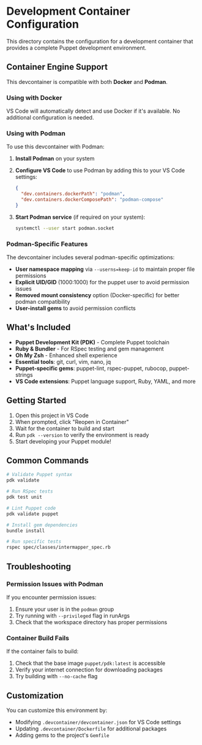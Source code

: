 # Development Container Configuration

This directory contains the configuration for a development container that provides a complete Puppet development environment.

## Container Engine Support

This devcontainer is compatible with both **Docker** and **Podman**.

### Using with Docker

VS Code will automatically detect and use Docker if it's available. No additional configuration is needed.

### Using with Podman

To use this devcontainer with Podman:

1. **Install Podman** on your system
2. **Configure VS Code** to use Podman by adding this to your VS Code settings:
   ```json
   {
     "dev.containers.dockerPath": "podman",
     "dev.containers.dockerComposePath": "podman-compose"
   }
   ```

3. **Start Podman service** (if required on your system):
   ```bash
   systemctl --user start podman.socket
   ```

### Podman-Specific Features

The devcontainer includes several podman-specific optimizations:

- **User namespace mapping** via `--userns=keep-id` to maintain proper file permissions
- **Explicit UID/GID** (1000:1000) for the puppet user to avoid permission issues
- **Removed mount consistency** option (Docker-specific) for better podman compatibility
- **User-install gems** to avoid permission conflicts

## What's Included

- **Puppet Development Kit (PDK)** - Complete Puppet toolchain
- **Ruby & Bundler** - For RSpec testing and gem management
- **Oh My Zsh** - Enhanced shell experience
- **Essential tools**: git, curl, vim, nano, jq
- **Puppet-specific gems**: puppet-lint, rspec-puppet, rubocop, puppet-strings
- **VS Code extensions**: Puppet language support, Ruby, YAML, and more

## Getting Started

1. Open this project in VS Code
2. When prompted, click "Reopen in Container"
3. Wait for the container to build and start
4. Run `pdk --version` to verify the environment is ready
5. Start developing your Puppet module!

## Common Commands

```bash
# Validate Puppet syntax
pdk validate

# Run RSpec tests
pdk test unit

# Lint Puppet code
pdk validate puppet

# Install gem dependencies
bundle install

# Run specific tests
rspec spec/classes/intermapper_spec.rb
```

## Troubleshooting

### Permission Issues with Podman

If you encounter permission issues:

1. Ensure your user is in the `podman` group
2. Try running with `--privileged` flag in runArgs
3. Check that the workspace directory has proper permissions

### Container Build Fails

If the container fails to build:

1. Check that the base image `puppet/pdk:latest` is accessible
2. Verify your internet connection for downloading packages
3. Try building with `--no-cache` flag

## Customization

You can customize this environment by:

- Modifying `.devcontainer/devcontainer.json` for VS Code settings
- Updating `.devcontainer/Dockerfile` for additional packages
- Adding gems to the project's `Gemfile`